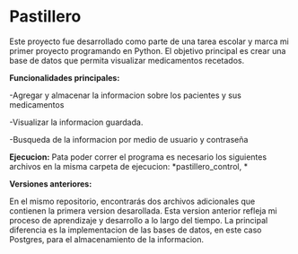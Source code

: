 # Pastillero
Este proyecto fue desarrollado como parte de una tarea escolar y marca mi primer proyecto programando en Python. El objetivo principal es crear una base de datos que permita visualizar medicamentos recetados.

**Funcionalidades principales:**

-Agregar y almacenar la informacion sobre los pacientes y sus medicamentos

-Visualizar la informacion guardada.

-Busqueda de la informacion por medio de usuario y contraseña

**Ejecucion:**
Pata poder correr el programa es necesario los siguientes archivos en la misma carpeta de ejecucion: *pastillero_control, *

**Versiones anteriores:**

En el mismo repositorio, encontrarás dos archivos adicionales que contienen la primera version desarollada. Esta version anterior refleja mi proceso de aprendizaje y desarrollo a lo largo del tiempo. La principal diferencia es la implementacion de las bases de datos, en este caso Postgres, para el almacenamiento de la informacion.

